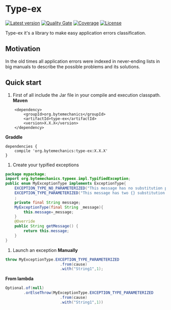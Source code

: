 # Type-ex
[![Latest version](https://maven-badges.herokuapp.com/maven-central/org.bytemechanics/type-ex/badge.svg)](https://maven-badges.herokuapp.com/maven-central/org.bytemechanics/type-ex/badge.svg)
[![Quality Gate](https://sonarcloud.io/api/badges/gate?key=org.bytemechanics%3Atype-ex)](https://sonarcloud.io/dashboard/index/org.bytemechanics%3Atype-ex)
[![Coverage](https://sonarcloud.io/api/badges/measure?key=org.bytemechanics%3Atype-ex&metric=coverage)](https://sonarcloud.io/dashboard/index/org.bytemechanics%3Atype-ex)
[![License](https://img.shields.io/badge/License-Apache%202.0-blue.svg)](https://opensource.org/licenses/Apache-2.0)

Type-ex it's a library to make easy application errors classification. 

## Motivation
In the old times all application errors were indexed in never-ending lists in big manuals to describe the possible problems and its solutions. 

## Quick start
1. First of all include the Jar file in your compile and execution classpath.
**Maven**
```Maven
	<dependency>
		<groupId>org.bytemechanics</groupId>
		<artifactId>type-ex</artifactId>
		<version>X.X.X</version>
	</dependency>
```
**Graddle**
```Gradle
dependencies {
    compile 'org.bytemechanics:type-ex:X.X.X'
}
```
1. Create your typified exceptions
```Java
package mypackage;
import org.bytemechanics.typeex.impl.TypifiedException;
public enum MyExceptionType implements ExceptionType{
	EXCEPTION_TYPE_NO_PARAMETERIZED("This message has no substitution parameters"),
	EXCEPTION_TYPE_PARAMETERIZED("This message has two {} substitution parameters {}"),
	;	
	private final String message;
	MyExceptionType(final String _message){
		this.message=_message;
	}	
	@Override
	public String getMessage() {
		return this.message;
	}
}
```
1. Launch an exception
**Manually**
```Java
throw MyExceptionType.EXCEPTION_TYPE_PARAMETERIZED
						.from(cause)
						.with("String1",1);
```
**From lambda**
```Java
Optional.of(null)
		.orElseThrow(MyExceptionType.EXCEPTION_TYPE_PARAMETERIZED
						.from(cause)
						.with("String1",1))
```
